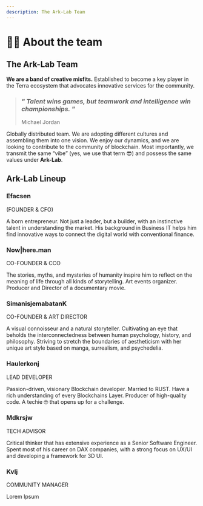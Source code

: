 ```yaml
---
description: The Ark-Lab Team
---
```


# 🧑🚀 About the team

## **The Ark-Lab Team**

**We are a band of creative misfits.** Established to become a key player in the Terra ecosystem that advocates innovative services for the community.

> ### _**" Talent wins games, but teamwork and intelligence win championships. "**_
>
> Michael Jordan

Globally distributed team. We are adopting different cultures and assembling them into one vision. We enjoy our dynamics, and we are looking to contribute to the community of blockchain. Most importantly, we transmit the same “vibe” (yes, we use that term :sunglasses:) and possess the same values under **Ark-Lab**.

## Ark-Lab Lineup



### **Efacsen**&#x20;

(FOUNDER & CFO)

A born entrepreneur. Not just a leader, but a builder, with an instinctive talent in understanding the market. His background in Business IT helps him find innovative ways to connect the digital world with conventional finance.

### **Now|here.man**&#x20;

CO-FOUNDER & CCO

The stories, myths, and mysteries of humanity inspire him to reflect on the meaning of life through all kinds of storytelling. Art events organizer. Producer and Director of a documentary movie.

### **SimanisjemabatanK**

CO-FOUNDER & ART DIRECTOR

A visual connoisseur and a natural storyteller. Cultivating an eye that beholds the interconnectedness between human psychology, history, and philosophy. Striving to stretch the boundaries of aestheticism with her unique art style based on manga, surrealism, and psychedelia.

### **Haulerkonj**

LEAD DEVELOPER

Passion-driven, visionary Blockchain developer. Married to RUST. Have a rich understanding of every Blockchains Layer. Producer of high-quality code. A techie 🤓 that opens up for a challenge.

### **Mdkrsjw**

TECH ADVISOR

Critical thinker that has extensive experience as a Senior Software Engineer. Spent most of his career on DAX companies, with a strong focus on UX/UI and developing a framework for 3D UI.

### Kvlj

COMMUNITY MANAGER

Lorem Ipsum
